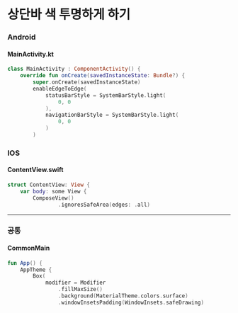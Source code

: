 # 상단바 색 투명하게 하기

### Android

#### MainActivity.kt

```kotlin
class MainActivity : ComponentActivity() {
    override fun onCreate(savedInstanceState: Bundle?) {
        super.onCreate(savedInstanceState)
        enableEdgeToEdge(
            statusBarStyle = SystemBarStyle.light(
                0, 0
            ),
            navigationBarStyle = SystemBarStyle.light(
                0, 0
            )
        )
```



### IOS

#### ContentView.swift

```swift
struct ContentView: View {
    var body: some View {
        ComposeView()
                .ignoresSafeArea(edges: .all)
```



***



### 공통&#x20;

#### CommonMain

```kotlin
fun App() {
    AppTheme {
        Box(
            modifier = Modifier
                .fillMaxSize()
                .background(MaterialTheme.colors.surface)
                .windowInsetsPadding(WindowInsets.safeDrawing)
```
